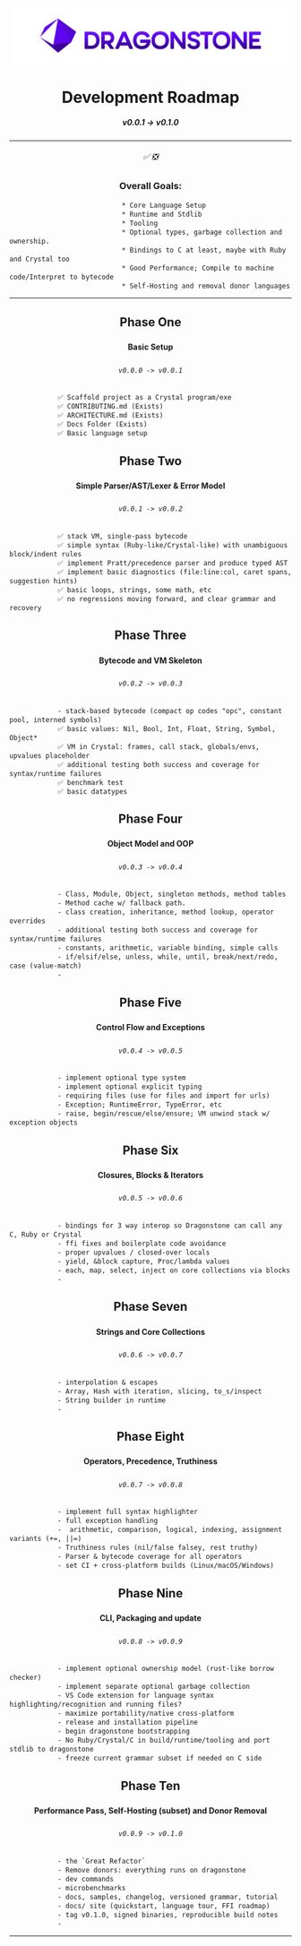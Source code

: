 <p align="center">
    <div align="center">
        <img src="./docs/0_Index/logos/Dragonstone-Logo-Full.png" width="500"/>
    </div>
</p>

<h1 style="text-align:center;">         Development Roadmap             </h1>
<h5 style="text-align:center;">          v0.0.1 -> v0.1.0               </h2>


---

<h6 style="text-align:center;">                ✅ ❎                   </h3>

<h3 style="text-align:center;">         Overall Goals:                  </h3>

```
                            * Core Language Setup
                            * Runtime and Stdlib
                            * Tooling
                            * Optional types, garbage collection and ownership.
                            * Bindings to C at least, maybe with Ruby and Crystal too
                            * Good Performance; Compile to machine code/Interpret to bytecode
                            * Self-Hosting and removal donor languages
```

---

###     <h2 style="text-align:center;">         Phase One
#####   <h4 style="text-align:center;">         Basic Setup
#####   <h6 style="text-align:center;">         `v0.0.0 -> v0.0.1`

```
            ✅ Scaffold project as a Crystal program/exe
            ✅ CONTRIBUTING.md (Exists)
            ✅ ARCHITECTURE.md (Exists)
            ✅ Docs Folder (Exists)
            ✅ Basic language setup
```

###     <h2 style="text-align:center;">         Phase Two
#####   <h4 style="text-align:center;">         Simple Parser/AST/Lexer & Error Model
#####   <h6 style="text-align:center;">         `v0.0.1 -> v0.0.2`

```
            ✅ stack VM, single-pass bytecode
            ✅ simple syntax (Ruby-like/Crystal-like) with unambiguous block/indent rules
            ✅ implement Pratt/precedence parser and produce typed AST
            ✅ implement basic diagnostics (file:line:col, caret spans, suggestion hints)
            ✅ basic loops, strings, some math, etc
            ✅ no regressions moving forward, and clear grammar and recovery
```

###     <h2 style="text-align:center;">         Phase Three
#####   <h4 style="text-align:center;">         Bytecode and VM Skeleton
#####   <h6 style="text-align:center;">         `v0.0.2 -> v0.0.3`

```
            - stack-based bytecode (compact op codes "opc", constant pool, interned symbols)
            ✅ basic values: Nil, Bool, Int, Float, String, Symbol, Object*
            ✅ VM in Crystal: frames, call stack, globals/envs, upvalues placeholder
            ✅ additional testing both success and coverage for syntax/runtime failures
            ✅ benchmark test
            ✅ basic datatypes
```

###     <h2 style="text-align:center;">         Phase Four
#####   <h4 style="text-align:center;">         Object Model and OOP
#####   <h6 style="text-align:center;">         `v0.0.3 -> v0.0.4`

```
            - Class, Module, Object, singleton methods, method tables
            - Method cache w/ fallback path.
            - class creation, inheritance, method lookup, operator overrides
            - additional testing both success and coverage for syntax/runtime failures
            - constants, arithmetic, variable binding, simple calls
            - if/elsif/else, unless, while, until, break/next/redo, case (value-match)
            - 
```

###     <h2 style="text-align:center;">         Phase Five
#####   <h4 style="text-align:center;">         Control Flow and Exceptions
#####   <h6 style="text-align:center;">         `v0.0.4 -> v0.0.5`

```
            - implement optional type system
            - implement optional explicit typing
            - requiring files (use for files and import for urls)
            - Exception; RuntimeError, TypeError, etc
            - raise, begin/rescue/else/ensure; VM unwind stack w/ exception objects
```

###     <h2 style="text-align:center;">         Phase Six
#####   <h4 style="text-align:center;">         Closures, Blocks & Iterators
#####   <h6 style="text-align:center;">         `v0.0.5 -> v0.0.6`

```
            - bindings for 3 way interop so Dragonstone can call any C, Ruby or Crystal
            - ffi fixes and boilerplate code avoidance
            - proper upvalues / closed-over locals
            - yield, &block capture, Proc/lambda values
            - each, map, select, inject on core collections via blocks
            - 
```

###     <h2 style="text-align:center;">         Phase Seven
#####   <h4 style="text-align:center;">         Strings and Core Collections
#####   <h6 style="text-align:center;">         `v0.0.6 -> v0.0.7`

```
            - interpolation & escapes
            - Array, Hash with iteration, slicing, to_s/inspect
            - String builder in runtime
            - 
```

###     <h2 style="text-align:center;">         Phase Eight
#####   <h4 style="text-align:center;">         Operators, Precedence, Truthiness
#####   <h6 style="text-align:center;">         `v0.0.7 -> v0.0.8`

```
            - implement full syntax highlighter
            - full exception handling
            -  arithmetic, comparison, logical, indexing, assignment variants (+=, ||=)
            - Truthiness rules (nil/false falsey, rest truthy)
            - Parser & bytecode coverage for all operators
            - set CI + cross-platform builds (Linux/macOS/Windows)
```

###     <h2 style="text-align:center;">         Phase Nine
#####   <h4 style="text-align:center;">         CLI, Packaging and update
#####   <h6 style="text-align:center;">         `v0.0.8 -> v0.0.9`

```
            - implement optional ownership model (rust-like borrow checker)
            - implement separate optional garbage collection
            - VS Code extension for language syntax highlighting/recognition and running files?
            - maximize portability/native cross-platform
            - release and installation pipeline
            - begin dragonstone bootstrapping
            - No Ruby/Crystal/C in build/runtime/tooling and port stdlib to dragonstone
            - freeze current grammar subset if needed on C side
```

###     <h2 style="text-align:center;">         Phase Ten
#####   <h4 style="text-align:center;">         Performance Pass, Self-Hosting (subset) and Donor Removal
#####   <h6 style="text-align:center;">         `v0.0.9 -> v0.1.0`

```
            - the `Great Refactor`
            - Remove donors: everything runs on dragonstone
            - dev commands
            - microbenchmarks
            - docs, samples, changelog, versioned grammar, tutorial
            - docs/ site (quickstart, language tour, FFI roadmap)
            - tag v0.1.0, signed binaries, reproducible build notes
            - 
```

---